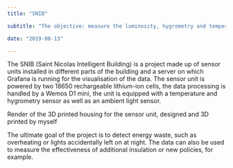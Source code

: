 ```yaml
---
title: "SNIB"

subtitle: "The objective: measure the luminosity, hygrometry and temperature of the rooms and transmitting the data on a server for decision-making."

date: "2019-08-13"

---
```

The SNIB (Saint Nicolas Intelligent Building) is a project made up of sensor units installed in different parts of the building and a server on which Grafana is running for the visualisation of the data. The sensor unit is powered by two 18650 rechargeable lithium-ion cells, the data processing is handled by a Wemos D1 mini, the unit is equipped with a temperature and hygrometry sensor as well as an ambient light sensor.

Render of the 3D printed housing for the sensor unit, designed and 3D printed by myself

The ultimate goal of the project is to detect energy waste, such as overheating or lights accidentally left on at night. The data can also be used to measure the effectiveness of additional insulation or new policies, for example.
